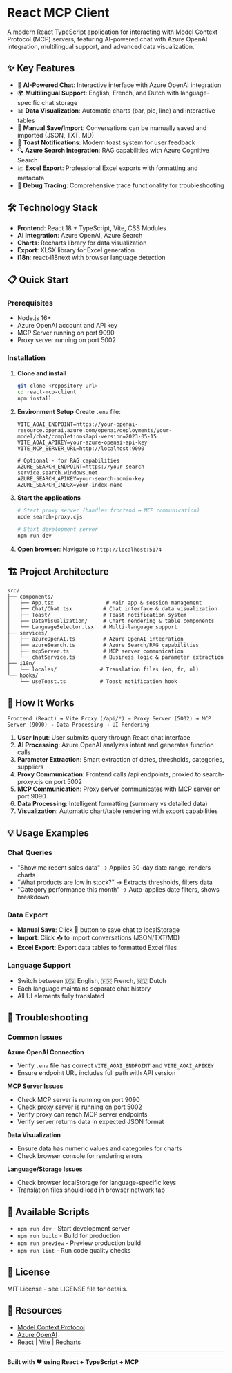 # React MCP Client

A modern React TypeScript application for interacting with Model Context Protocol (MCP) servers, featuring AI-powered chat with Azure OpenAI integration, multilingual support, and advanced data visualization.

## ✨ Key Features

- 🤖 **AI-Powered Chat**: Interactive interface with Azure OpenAI integration
- 🌍 **Multilingual Support**: English, French, and Dutch with language-specific chat storage
- 📊 **Data Visualization**: Automatic charts (bar, pie, line) and interactive tables
- 💾 **Manual Save/Import**: Conversations can be manually saved and imported (JSON, TXT, MD)
- 🍞 **Toast Notifications**: Modern toast system for user feedback
- 🔍 **Azure Search Integration**: RAG capabilities with Azure Cognitive Search
- 📈 **Excel Export**: Professional Excel exports with formatting and metadata
- 🐛 **Debug Tracing**: Comprehensive trace functionality for troubleshooting

## 🛠️ Technology Stack

- **Frontend**: React 18 + TypeScript, Vite, CSS Modules
- **AI Integration**: Azure OpenAI, Azure Search
- **Charts**: Recharts library for data visualization
- **Export**: XLSX library for Excel generation
- **i18n**: react-i18next with browser language detection

## 📋 Quick Start

### Prerequisites

- Node.js 16+
- Azure OpenAI account and API key
- MCP Server running on port 9090
- Proxy server running on port 5002

### Installation

1. **Clone and install**

   ```bash
   git clone <repository-url>
   cd react-mcp-client
   npm install
   ```

2. **Environment Setup**
   Create `.env` file:

   ```env
   VITE_AOAI_ENDPOINT=https://your-openai-resource.openai.azure.com/openai/deployments/your-model/chat/completions?api-version=2023-05-15
   VITE_AOAI_APIKEY=your-azure-openai-api-key
   VITE_MCP_SERVER_URL=http://localhost:9090

   # Optional - for RAG capabilities
   AZURE_SEARCH_ENDPOINT=https://your-search-service.search.windows.net
   AZURE_SEARCH_APIKEY=your-search-admin-key
   AZURE_SEARCH_INDEX=your-index-name
   ```

3. **Start the applications**

   ```bash
   # Start proxy server (handles frontend ↔ MCP communication)
   node search-proxy.cjs

   # Start development server
   npm run dev
   ```

4. **Open browser**: Navigate to `http://localhost:5174`

## 🏗️ Project Architecture

```
src/
├── components/
│   ├── App.tsx                 # Main app & session management
│   ├── Chat/Chat.tsx          # Chat interface & data visualization
│   ├── Toast/                 # Toast notification system
│   ├── DataVisualization/     # Chart rendering & table components
│   └── LanguageSelector.tsx   # Multi-language support
├── services/
│   ├── azureOpenAI.ts         # Azure OpenAI integration
│   ├── azureSearch.ts         # Azure Search/RAG capabilities
│   ├── mcpServer.ts           # MCP server communication
│   └── chatService.ts         # Business logic & parameter extraction
├── i18n/
│   └── locales/              # Translation files (en, fr, nl)
└── hooks/
    └── useToast.ts           # Toast notification hook
```

## 🎯 How It Works

```
Frontend (React) → Vite Proxy (/api/*) → Proxy Server (5002) → MCP Server (9090) → Data Processing → UI Rendering
```

1. **User Input**: User submits query through React chat interface
2. **AI Processing**: Azure OpenAI analyzes intent and generates function calls
3. **Parameter Extraction**: Smart extraction of dates, thresholds, categories, suppliers
4. **Proxy Communication**: Frontend calls /api endpoints, proxied to search-proxy.cjs on port 5002
5. **MCP Communication**: Proxy server communicates with MCP server on port 9090
6. **Data Processing**: Intelligent formatting (summary vs detailed data)
7. **Visualization**: Automatic chart/table rendering with export capabilities

## 💡 Usage Examples

### Chat Queries

- "Show me recent sales data" → Applies 30-day date range, renders charts
- "What products are low in stock?" → Extracts thresholds, filters data
- "Category performance this month" → Auto-applies date filters, shows breakdown

### Data Export

- **Manual Save**: Click 💾 button to save chat to localStorage
- **Import**: Click 📥 to import conversations (JSON/TXT/MD)
- **Excel Export**: Export data tables to formatted Excel files

### Language Support

- Switch between 🇺🇸 English, 🇫🇷 French, 🇳🇱 Dutch
- Each language maintains separate chat history
- All UI elements fully translated

## 🐛 Troubleshooting

### Common Issues

**Azure OpenAI Connection**

- Verify `.env` file has correct `VITE_AOAI_ENDPOINT` and `VITE_AOAI_APIKEY`
- Ensure endpoint URL includes full path with API version

**MCP Server Issues**

- Check MCP server is running on port 9090
- Check proxy server is running on port 5002
- Verify proxy can reach MCP server endpoints
- Verify server returns data in expected JSON format

**Data Visualization**

- Ensure data has numeric values and categories for charts
- Check browser console for rendering errors

**Language/Storage Issues**

- Check browser localStorage for language-specific keys
- Translation files should load in browser network tab

## 🚀 Available Scripts

- `npm run dev` - Start development server
- `npm run build` - Build for production
- `npm run preview` - Preview production build
- `npm run lint` - Run code quality checks

## 📄 License

MIT License - see LICENSE file for details.

## 🔗 Resources

- [Model Context Protocol](https://modelcontextprotocol.io/)
- [Azure OpenAI](https://docs.microsoft.com/en-us/azure/cognitive-services/openai/)
- [React](https://react.dev/) | [Vite](https://vitejs.dev/) | [Recharts](https://recharts.org/)

---

**Built with ❤️ using React + TypeScript + MCP**

